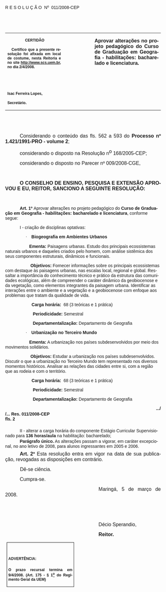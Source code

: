 <body lang=PT-BR link=blue vlink=purple style='tab-interval:35.3pt'>

<div class=Section1>

<p class=MsoTitle><span style='font-family:Arial;mso-bidi-font-family:"Times New Roman"'>R
E S O L U Ç Ã O<span style='mso-spacerun:yes'>  </span>Nº<span
style='mso-spacerun:yes'>  </span>011/2008-CEP<o:p></o:p></span></p>

<p class=BodyText21><span style='font-size:10.0pt;font-family:Arial;mso-bidi-font-family:
"Times New Roman"'><o:p>&nbsp;</o:p></span></p>

<p class=BodyText21><span style='font-size:10.0pt;font-family:Arial;mso-bidi-font-family:
"Times New Roman"'><o:p>&nbsp;</o:p></span></p>

<table class=MsoNormalTable border=0 cellspacing=0 cellpadding=0
 style='border-collapse:collapse;mso-padding-alt:0cm 5.4pt 0cm 5.4pt'>
 <tr style='mso-yfti-irow:0;mso-yfti-firstrow:yes;mso-yfti-lastrow:yes'>
  <td width=196 valign=top style='width:147.15pt;padding:0cm 5.4pt 0cm 5.4pt'>
  <p class=MsoNormal align=center style='text-align:center'><b
  style='mso-bidi-font-weight:normal'><span style='font-size:9.0pt;mso-bidi-font-size:
  10.0pt;font-family:Arial;mso-bidi-font-family:"Times New Roman"'><span
  style='mso-spacerun:yes'> </span>CERTIDÃO<o:p></o:p></span></b></p>
  <p class=MsoNormal style='text-align:justify'><b style='mso-bidi-font-weight:
  normal'><span style='font-size:9.0pt;mso-bidi-font-size:10.0pt;font-family:
  Arial;mso-bidi-font-family:"Times New Roman"'><span
  style='mso-spacerun:yes'>   </span>Certifico que a presente resolução foi
  afixada em local de costume, nesta Reitoria e no site<span style='color:blue'>
  </span><a href="http://www.scs.uem.br/">http://www.scs.uem.br</a>, no dia 2/4/2008.<o:p></o:p></span></b></p>
  <p class=MsoNormal><b style='mso-bidi-font-weight:normal'><span
  style='font-size:8.0pt;font-family:Arial;mso-bidi-font-family:"Times New Roman"'><o:p>&nbsp;</o:p></span></b></p>
  <p class=MsoNormal><b style='mso-bidi-font-weight:normal'><span
  style='font-size:8.0pt;font-family:Arial;mso-bidi-font-family:"Times New Roman"'><o:p>&nbsp;</o:p></span></b></p>
  <p class=MsoNormal><b style='mso-bidi-font-weight:normal'><span
  style='font-size:9.0pt;mso-bidi-font-size:10.0pt;font-family:Arial;
  mso-bidi-font-family:"Times New Roman"'>Isac Ferreira Lopes,<o:p></o:p></span></b></p>
  <p class=MsoNormal><b style='mso-bidi-font-weight:normal'><span
  style='font-size:9.0pt;mso-bidi-font-size:10.0pt;font-family:Arial;
  mso-bidi-font-family:"Times New Roman"'>Secretário.<o:p></o:p></span></b></p>
  </td>
  <td width=123 valign=top style='width:92.15pt;padding:0cm 5.4pt 0cm 5.4pt'>
  <p class=MsoNormal style='margin-right:-5.4pt'><b><span style='font-size:
  12.0pt;mso-bidi-font-size:10.0pt;font-family:Arial;mso-bidi-font-family:"Times New Roman"'><o:p>&nbsp;</o:p></span></b></p>
  </td>
  <td width=293 valign=top style='width:219.7pt;padding:0cm 5.4pt 0cm 5.4pt'>
  <p class=MsoNormal style='text-align:justify'><b><span style='font-size:12.0pt;
  font-family:Arial;mso-bidi-font-family:"Times New Roman"'>Aprovar alterações
  no projeto pedagógico do Curso de Graduação em Geografia - habilitações:
  bacharelado e licenciatura.<o:p></o:p></span></b></p>
  </td>
 </tr>
</table>

<p class=BodyText21><span style='font-size:10.0pt;font-family:Arial;mso-bidi-font-family:
"Times New Roman"'><o:p>&nbsp;</o:p></span></p>

<p class=BodyText21><span style='font-size:10.0pt;font-family:Arial;mso-bidi-font-family:
"Times New Roman"'><o:p>&nbsp;</o:p></span></p>

<p class=MsoNormal style='text-align:justify;text-indent:35.45pt'><span
style='font-size:12.0pt;mso-bidi-font-size:10.0pt;font-family:Arial;mso-bidi-font-family:
"Times New Roman"'>Considerando o conteúdo das fls. <st1:metricconverter
ProductID="562 a" w:st="on">562 a</st1:metricconverter> 593 do</span><b
style='mso-bidi-font-weight:normal'><span style='font-size:12.0pt;font-family:
Arial;mso-bidi-font-family:"Times New Roman"'> Processo nº 1.421/1991-PRO -
volume 2</span></b><span style='font-size:12.0pt;font-family:Arial;mso-bidi-font-family:
"Times New Roman"'>;<o:p></o:p></span></p>

<p class=MsoNormal style='text-align:justify;text-indent:35.45pt'><span
style='font-size:12.0pt;mso-bidi-font-size:10.0pt;font-family:Arial;mso-bidi-font-family:
"Times New Roman"'>considerando o disposto na Resolução n</span><sup><span
style='font-size:12.0pt;font-family:Arial;mso-bidi-font-family:"Times New Roman"'>o</span></sup><span
style='font-size:12.0pt;mso-bidi-font-size:10.0pt;font-family:Arial;mso-bidi-font-family:
"Times New Roman"'> 168/2005-CEP; <o:p></o:p></span></p>

<p class=MsoNormal style='text-align:justify;text-indent:35.45pt'><span
style='font-size:12.0pt;mso-bidi-font-size:10.0pt;font-family:Arial;mso-bidi-font-family:
"Times New Roman"'>considerando o disposto no Parecer nº 009/2008-CGE,</span><span
style='font-size:12.0pt;mso-bidi-font-size:10.0pt;font-family:Arial'><o:p></o:p></span></p>

<p class=MsoNormal style='text-align:justify'><span style='font-size:12.0pt;
mso-bidi-font-size:10.0pt;font-family:Arial'><o:p>&nbsp;</o:p></span></p>

<p class=MsoNormal style='text-align:justify;text-indent:35.45pt'><b
style='mso-bidi-font-weight:normal'><span style='font-size:12.0pt;mso-bidi-font-size:
10.0pt;font-family:Arial'>O CONSELHO DE ENSINO, PESQUISA E EXTENSÃO APROVOU E
EU, REITOR, SANCIONO A SEGUINTE RESOLUÇÃO:<o:p></o:p></span></b></p>

<p class=MsoNormal style='text-align:justify'><span style='font-size:12.0pt;
mso-bidi-font-size:10.0pt;font-family:Arial'><o:p>&nbsp;</o:p></span></p>

<p class=MsoBodyTextIndent style='text-indent:35.45pt;text-autospace:ideograph-other'><b
style='mso-bidi-font-weight:normal'><span style='mso-bidi-font-size:12.0pt;
font-family:Arial'>Art. 1º</span></b><span style='mso-bidi-font-size:12.0pt;
font-family:Arial'>&nbsp;Aprovar alterações no projeto pedagógico do <b
style='mso-bidi-font-weight:normal'>Curso de Graduação em Geografia - habilitações:
bacharelado e licenciatura</b>, conforme segue:<o:p></o:p></span></p>

<p class=MsoBodyTextIndent style='text-indent:35.45pt;text-autospace:ideograph-other'><span
style='mso-bidi-font-size:12.0pt;font-family:Arial'>I - criação de disciplinas
optativas:<o:p></o:p></span></p>

<p class=MsoBodyTextIndent style='margin-left:0cm;text-indent:49.65pt;
mso-list:l8 level1 lfo22;tab-stops:list 63.8pt;text-autospace:ideograph-other'><![if !supportLists]><span
style='mso-bidi-font-size:12.0pt;font-family:Symbol;mso-fareast-font-family:
Symbol;mso-bidi-font-family:Symbol'><span style='mso-list:Ignore'>·<span
style='font:7.0pt "Times New Roman"'>&nbsp;&nbsp;&nbsp;&nbsp;&nbsp; </span></span></span><![endif]><b
style='mso-bidi-font-weight:normal'><span style='mso-bidi-font-size:12.0pt;
font-family:Arial'>Biogeografia <st1:PersonName ProductID="em Ambientes Urbanos"
w:st="on">em Ambientes Urbanos</st1:PersonName></span></b><span
style='mso-bidi-font-size:12.0pt;font-family:Arial'><o:p></o:p></span></p>

<p class=MsoBodyTextIndent style='text-indent:0cm;text-autospace:ideograph-other'><b
style='mso-bidi-font-weight:normal'><span style='mso-bidi-font-size:12.0pt;
font-family:Arial'><span style='mso-spacerun:yes'>                   
</span>Ementa:</span></b><span style='mso-bidi-font-size:12.0pt;font-family:
Arial'> Paisagens urbanas. Estudo dos principais ecossistemas naturais urbanos
e daqueles criados pelo homem, com análise sistêmica dos seus componentes
estruturais, dinâmicos e funcionais.<o:p></o:p></span></p>

<p class=MsoBodyTextIndent style='text-indent:0cm;text-autospace:ideograph-other'><span
style='mso-bidi-font-size:12.0pt;font-family:Arial'><span
style='mso-spacerun:yes'>                     </span><b style='mso-bidi-font-weight:
normal'>Objetivos:</b> Fornecer informações sobre os principais ecossistemas
com destaque às paisagens urbanas, nas escalas local, regional e global.
Ressaltar a importância do conhecimento técnico e prático da estrutura das
comunidades ecológicas, além de compreender o caráter dinâmico da geobiocenose
e da vegetação, como elementos integrantes da paisagem urbana. Identificar as
interações entre o ambiente e a vegetação e a geobiocenose com enfoque aos
problemas que tratam da qualidade de vida.<o:p></o:p></span></p>

<p class=MsoBodyTextIndent style='text-indent:0cm;text-autospace:ideograph-other'><span
style='mso-bidi-font-size:12.0pt;font-family:Arial'><span
style='mso-spacerun:yes'>                      </span><b style='mso-bidi-font-weight:
normal'>Carga horária: </b><span style='mso-spacerun:yes'> </span>68 (3
teóricas e 1 prática)<o:p></o:p></span></p>

<p class=MsoBodyTextIndent style='text-indent:0cm;text-autospace:ideograph-other'><span
style='mso-bidi-font-size:12.0pt;font-family:Arial'><span
style='mso-spacerun:yes'>                      </span><span
style='mso-spacerun:yes'> </span><b style='mso-bidi-font-weight:normal'>Periodicidade:</b>
Semestral<o:p></o:p></span></p>

<p class=MsoBodyTextIndent style='margin-bottom:6.0pt;text-indent:0cm;
text-autospace:ideograph-other'><b style='mso-bidi-font-weight:normal'><span
style='mso-bidi-font-size:12.0pt;font-family:Arial'><span
style='mso-spacerun:yes'>                       </span>Departamentalização:</span></b><span
style='mso-bidi-font-size:12.0pt;font-family:Arial'> Departamento de Geografia<o:p></o:p></span></p>

<p class=MsoBodyTextIndent style='margin-left:0cm;text-indent:49.65pt;
mso-list:l8 level1 lfo22;tab-stops:list 63.8pt;text-autospace:ideograph-other'><![if !supportLists]><span
style='mso-bidi-font-size:12.0pt;font-family:Symbol;mso-fareast-font-family:
Symbol;mso-bidi-font-family:Symbol'><span style='mso-list:Ignore'>·<span
style='font:7.0pt "Times New Roman"'>&nbsp;&nbsp;&nbsp;&nbsp;&nbsp; </span></span></span><![endif]><b
style='mso-bidi-font-weight:normal'><span style='mso-bidi-font-size:12.0pt;
font-family:Arial'>Urbanização no Terceiro Mundo</span></b><span
style='mso-bidi-font-size:12.0pt;font-family:Arial'><o:p></o:p></span></p>

<p class=MsoBodyTextIndent style='text-indent:0cm;text-autospace:ideograph-other'><b
style='mso-bidi-font-weight:normal'><span style='mso-bidi-font-size:12.0pt;
font-family:Arial'><span style='mso-spacerun:yes'>                   
</span>Ementa:</span></b><span style='mso-bidi-font-size:12.0pt;font-family:
Arial'> A urbanização nos países subdesenvolvidos por meio dos movimentos
solidários.<o:p></o:p></span></p>

<p class=MsoBodyTextIndent style='text-indent:0cm;text-autospace:ideograph-other'><span
style='mso-bidi-font-size:12.0pt;font-family:Arial'><span
style='mso-spacerun:yes'>                     </span><b style='mso-bidi-font-weight:
normal'>Objetivos:</b> Estudar a urbanização nos países subdesenvolvidos.
Discutir o que a urbanização no Terceiro Mundo tem representado nos diversos
momentos históricos. Analisar as relações das cidades entre si, com a região
que as rodeia e com o território.<o:p></o:p></span></p>

<p class=MsoBodyTextIndent style='text-indent:0cm;text-autospace:ideograph-other'><span
style='mso-bidi-font-size:12.0pt;font-family:Arial'><span
style='mso-spacerun:yes'>                      </span><b style='mso-bidi-font-weight:
normal'>Carga horária: </b><span style='mso-spacerun:yes'> </span>68 (3
teóricas e 1 prática)<o:p></o:p></span></p>

<p class=MsoBodyTextIndent style='text-indent:0cm;text-autospace:ideograph-other'><span
style='mso-bidi-font-size:12.0pt;font-family:Arial'><span
style='mso-spacerun:yes'>                       </span><b style='mso-bidi-font-weight:
normal'>Periodicidade:</b> Semestral<o:p></o:p></span></p>

<p class=MsoBodyTextIndent style='text-indent:0cm;text-autospace:ideograph-other'><b
style='mso-bidi-font-weight:normal'><span style='mso-bidi-font-size:12.0pt;
font-family:Arial'><span style='mso-spacerun:yes'>                      
</span>Departamentalização:</span></b><span style='mso-bidi-font-size:12.0pt;
font-family:Arial'> Departamento de Geografia<o:p></o:p></span></p>

<p class=MsoBodyTextIndent align=right style='margin-top:2.0pt;margin-right:
0cm;margin-bottom:2.0pt;margin-left:0cm;text-align:right;text-indent:0cm;
text-autospace:ideograph-other'><b style='mso-bidi-font-weight:normal'><span
style='mso-bidi-font-size:12.0pt;font-family:Arial'>.../<o:p></o:p></span></b></p>

<p class=MsoBodyTextIndent style='margin-top:2.0pt;margin-right:0cm;margin-bottom:
2.0pt;margin-left:0cm;text-indent:0cm;text-autospace:ideograph-other'><b
style='mso-bidi-font-weight:normal'><span style='mso-bidi-font-size:12.0pt;
font-family:Arial'>/... Res. 011/2008-CEP<span
style='mso-spacerun:yes'>                                                                                         
</span>fls. 2<o:p></o:p></span></b></p>

<p class=MsoBodyTextIndent style='margin-top:2.0pt;margin-right:0cm;margin-bottom:
2.0pt;margin-left:0cm;text-indent:35.45pt;text-autospace:ideograph-other'><b
style='mso-bidi-font-weight:normal'><span style='mso-bidi-font-size:12.0pt;
font-family:Arial'><o:p>&nbsp;</o:p></span></b></p>

<p class=MsoBodyTextIndent style='margin-top:2.0pt;margin-right:0cm;margin-bottom:
2.0pt;margin-left:0cm;text-indent:35.45pt;text-autospace:ideograph-other'><span
style='mso-bidi-font-size:12.0pt;font-family:Arial'>II - alterar a carga
horária do componente Estágio Curricular Supervisionado para <b
style='mso-bidi-font-weight:normal'>136 horas/aula</b> na habilitação:
bacharelado;<o:p></o:p></span></p>

<p class=MsoBodyTextIndent style='margin-top:2.0pt;margin-right:0cm;margin-bottom:
2.0pt;margin-left:0cm;text-indent:35.45pt;text-autospace:ideograph-other'><b
style='mso-bidi-font-weight:normal'><span style='mso-bidi-font-size:12.0pt;
font-family:Arial'>Parágrafo único.</span></b><span style='mso-bidi-font-size:
12.0pt;font-family:Arial'> As alterações passam a vigorar, em caráter
excepcional, no ano letivo de 2008, para alunos ingressantes em 2005 e 2006.<o:p></o:p></span></p>

<p class=MsoNormal style='margin-top:6.0pt;margin-right:0cm;margin-bottom:6.0pt;
margin-left:0cm;text-align:justify;text-indent:35.45pt;text-autospace:ideograph-other'><b
style='mso-bidi-font-weight:normal'><span style='font-size:12.0pt;font-family:
Arial'>Art. 2º </span></b><span style='font-size:12.0pt;font-family:Arial'>Esta
resolução entra em vigor na data de sua publicação, revogadas as disposições em
contrário.<o:p></o:p></span></p>

<p class=MsoNormal style='text-align:justify;text-indent:36.0pt;text-autospace:
ideograph-other'><span style='font-size:12.0pt;font-family:Arial'>Dê-se
ciência.<o:p></o:p></span></p>

<p class=MsoNormal style='text-align:justify;text-indent:35.45pt'><span
style='font-size:12.0pt;font-family:Arial'>Cumpra-se.<o:p></o:p></span></p>

<p class=MsoNormal style='text-align:justify;text-indent:8.0cm'><span
style='font-size:12.0pt;mso-bidi-font-size:10.0pt;font-family:Arial;mso-bidi-font-family:
"Times New Roman"'>Maringá, 5 de março de 2008.<o:p></o:p></span></p>

<p class=MsoNormal style='text-align:justify;text-indent:8.0cm'><b
style='mso-bidi-font-weight:normal'><span style='font-size:12.0pt;mso-bidi-font-size:
10.0pt;font-family:Arial;mso-bidi-font-family:"Times New Roman"'><o:p>&nbsp;</o:p></span></b></p>

<p class=MsoNormal style='text-align:justify;text-indent:8.0cm'><b
style='mso-bidi-font-weight:normal'><span style='font-size:12.0pt;mso-bidi-font-size:
10.0pt;font-family:Arial;mso-bidi-font-family:"Times New Roman"'><o:p>&nbsp;</o:p></span></b></p>

<p class=MsoNormal style='text-align:justify;text-indent:8.0cm'><span
style='font-size:12.0pt;font-family:Arial;mso-bidi-font-family:"Times New Roman"'>Décio
Sperandio,<o:p></o:p></span></p>

<p class=MsoNormal style='text-align:justify;text-indent:8.0cm;tab-stops:8.0cm 276.45pt'><b
style='mso-bidi-font-weight:normal'><span style='font-size:12.0pt;font-family:
Arial;mso-bidi-font-family:"Times New Roman"'>Reitor.<o:p></o:p></span></b></p>

<table class=MsoNormalTable border=1 cellspacing=0 cellpadding=0
 style='margin-left:3.5pt;border-collapse:collapse;border:none;mso-border-alt:
 solid windowtext .5pt;mso-padding-alt:0cm 3.5pt 0cm 3.5pt;mso-border-insideh:
 .5pt solid windowtext;mso-border-insidev:.5pt solid windowtext'>
 <tr style='mso-yfti-irow:0;mso-yfti-firstrow:yes;mso-yfti-lastrow:yes'>
  <td width=207 valign=top style='width:155.6pt;border:solid windowtext 1.0pt;
  mso-border-alt:solid windowtext .5pt;padding:0cm 3.5pt 0cm 3.5pt'>
  <h1><span style='font-size:9.0pt;mso-bidi-font-size:10.0pt;font-family:Arial;
  mso-bidi-font-family:"Times New Roman"'>ADVERTÊNCIA:<o:p></o:p></span></h1>
  <p class=MsoNormal style='text-align:justify'><b style='mso-bidi-font-weight:
  normal'><span style='font-size:9.0pt;mso-bidi-font-size:10.0pt;font-family:
  Arial;mso-bidi-font-family:"Times New Roman"'>O prazo recursal termina em 9/4/2008.
  (Art. 175 - § 1<u><sup>o</sup></u> do Regimento Geral da UEM)</span></b><span
  style='font-size:9.0pt;mso-bidi-font-size:10.0pt;font-family:Arial;
  mso-bidi-font-family:"Times New Roman"'><o:p></o:p></span></p>
  </td>
 </tr>
</table>

<p class=MsoNormal><o:p>&nbsp;</o:p></p>

</div>

</body>
